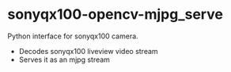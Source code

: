 sonyqx100-opencv-mjpg_serve
===========================

Python interface for sonyqx100 camera.
  - Decodes sonyqx100 liveview video stream
  - Serves it as an mjpg stream
